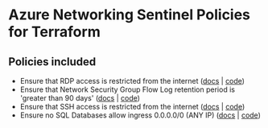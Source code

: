 # Azure Networking Sentinel Policies for Terraform

## Policies included

-  Ensure that RDP access is restricted from the internet ([docs](https://github.com/rclark/policy-library-azure-networking-terraform-policies/blob/main/docs/policies/deny-public-rdp-nsg-rules.md) | [code](https://github.com/rclark/policy-library-azure-networking-terraform-policies/blob/main/policies/deny-public-rdp-nsg-rules/deny-public-rdp-nsg-rules.sentinel))
-  Ensure that Network Security Group Flow Log retention period is 'greater than 90 days' ([docs](https://github.com/rclark/policy-library-azure-networking-terraform-policies/blob/main/docs/policies/enforce-network-watcher-flow-log-retention-period.md) | [code](https://github.com/rclark/policy-library-azure-networking-terraform-policies/blob/main/policies/enforce-network-watcher-flow-log-retention-period/enforce-network-watcher-flow-log-retention-period.sentinel))
-  Ensure that SSH access is restricted from the internet ([docs](https://github.com/rclark/policy-library-azure-networking-terraform-policies/blob/main/docs/policies/deny-public-ssh-nsg-rules.md) | [code](https://github.com/rclark/policy-library-azure-networking-terraform-policies/blob/main/policies/deny-public-ssh-nsg-rules/deny-public-ssh-nsg-rules.sentinel))
-  Ensure no SQL Databases allow ingress 0.0.0.0/0 (ANY IP) ([docs](https://github.com/rclark/policy-library-azure-networking-terraform-policies/blob/main/docs/policies/deny-any-sql-database-ingress.md) | [code](https://github.com/rclark/policy-library-azure-networking-terraform-policies/blob/main/policies/deny-any-sql-database-ingress/deny-any-sql-database-ingress.sentinel))